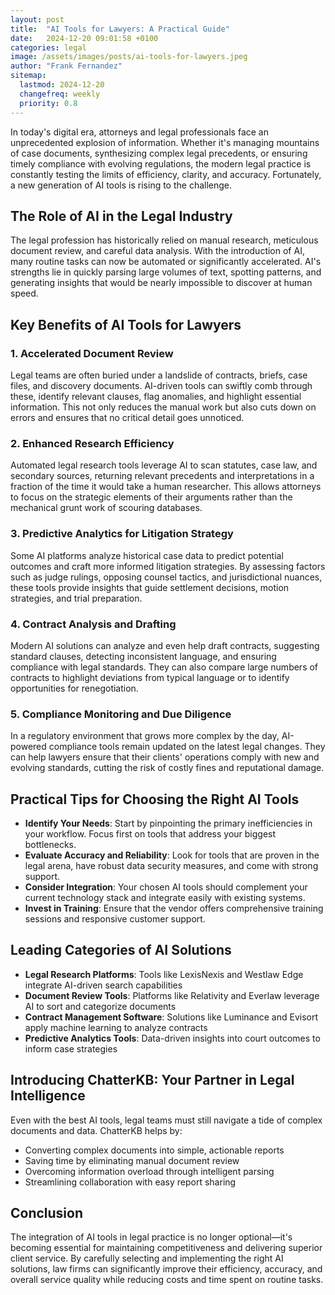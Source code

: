 ```yaml
---
layout: post
title:  "AI Tools for Lawyers: A Practical Guide"
date:   2024-12-20 09:01:58 +0100
categories: legal
image: /assets/images/posts/ai-tools-for-lawyers.jpeg 
author: "Frank Fernandez"
sitemap:
  lastmod: 2024-12-20
  changefreq: weekly
  priority: 0.8
---
```

In today's digital era, attorneys and legal professionals face an unprecedented explosion of information. Whether it's managing mountains of case documents, synthesizing complex legal precedents, or ensuring timely compliance with evolving regulations, the modern legal practice is constantly testing the limits of efficiency, clarity, and accuracy. Fortunately, a new generation of AI tools is rising to the challenge.

## The Role of AI in the Legal Industry

The legal profession has historically relied on manual research, meticulous document review, and careful data analysis. With the introduction of AI, many routine tasks can now be automated or significantly accelerated. AI's strengths lie in quickly parsing large volumes of text, spotting patterns, and generating insights that would be nearly impossible to discover at human speed.

## Key Benefits of AI Tools for Lawyers

### 1. Accelerated Document Review
Legal teams are often buried under a landslide of contracts, briefs, case files, and discovery documents. AI-driven tools can swiftly comb through these, identify relevant clauses, flag anomalies, and highlight essential information. This not only reduces the manual work but also cuts down on errors and ensures that no critical detail goes unnoticed.

### 2. Enhanced Research Efficiency
Automated legal research tools leverage AI to scan statutes, case law, and secondary sources, returning relevant precedents and interpretations in a fraction of the time it would take a human researcher. This allows attorneys to focus on the strategic elements of their arguments rather than the mechanical grunt work of scouring databases.

### 3. Predictive Analytics for Litigation Strategy
Some AI platforms analyze historical case data to predict potential outcomes and craft more informed litigation strategies. By assessing factors such as judge rulings, opposing counsel tactics, and jurisdictional nuances, these tools provide insights that guide settlement decisions, motion strategies, and trial preparation.

### 4. Contract Analysis and Drafting
Modern AI solutions can analyze and even help draft contracts, suggesting standard clauses, detecting inconsistent language, and ensuring compliance with legal standards. They can also compare large numbers of contracts to highlight deviations from typical language or to identify opportunities for renegotiation.

### 5. Compliance Monitoring and Due Diligence
In a regulatory environment that grows more complex by the day, AI-powered compliance tools remain updated on the latest legal changes. They can help lawyers ensure that their clients' operations comply with new and evolving standards, cutting the risk of costly fines and reputational damage.

## Practical Tips for Choosing the Right AI Tools

- **Identify Your Needs**: Start by pinpointing the primary inefficiencies in your workflow. Focus first on tools that address your biggest bottlenecks.
- **Evaluate Accuracy and Reliability**: Look for tools that are proven in the legal arena, have robust data security measures, and come with strong support.
- **Consider Integration**: Your chosen AI tools should complement your current technology stack and integrate easily with existing systems.
- **Invest in Training**: Ensure that the vendor offers comprehensive training sessions and responsive customer support.

## Leading Categories of AI Solutions

- **Legal Research Platforms**: Tools like LexisNexis and Westlaw Edge integrate AI-driven search capabilities
- **Document Review Tools**: Platforms like Relativity and Everlaw leverage AI to sort and categorize documents
- **Contract Management Software**: Solutions like Luminance and Evisort apply machine learning to analyze contracts
- **Predictive Analytics Tools**: Data-driven insights into court outcomes to inform case strategies

## Introducing ChatterKB: Your Partner in Legal Intelligence

Even with the best AI tools, legal teams must still navigate a tide of complex documents and data. ChatterKB helps by:

- Converting complex documents into simple, actionable reports
- Saving time by eliminating manual document review
- Overcoming information overload through intelligent parsing
- Streamlining collaboration with easy report sharing

## Conclusion

The integration of AI tools in legal practice is no longer optional—it's becoming essential for maintaining competitiveness and delivering superior client service. By carefully selecting and implementing the right AI solutions, law firms can significantly improve their efficiency, accuracy, and overall service quality while reducing costs and time spent on routine tasks. 